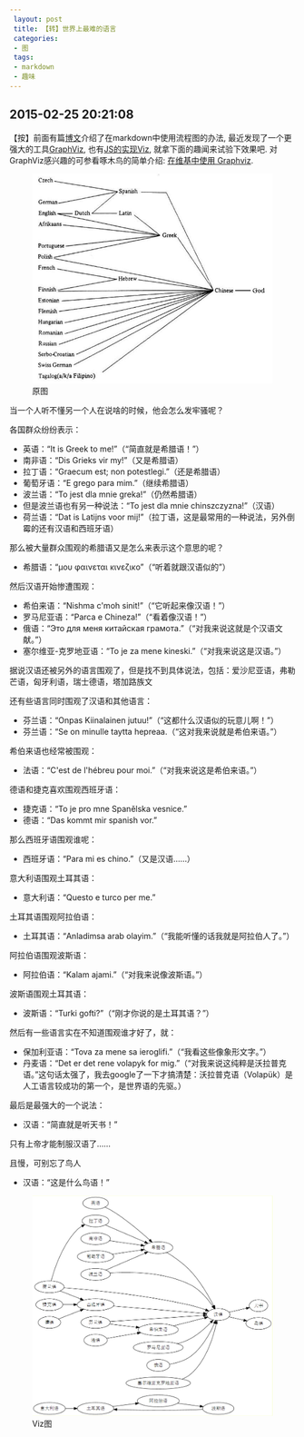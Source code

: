 ```yaml
---
 layout: post
 title: 【转】世界上最难的语言
 categories:
 - 图
 tags:
 - markdown
 - 趣味
---
```


## 2015-02-25 20:21:08

【按】前面有篇[博文](http://jerkwin.github.io/2014/12/25/让Markdown支持ASCII流程图和JavaScript流程图)介绍了在markdown中使用流程图的办法,
最近发现了一个更强大的工具[GraphViz](http://www.graphviz.org/),
也有[JS的实现Viz](https://github.com/mdaines/viz.js), 就拿下面的趣闻来试验下效果吧.
对GraphViz感兴趣的可参看啄木鸟的简单介绍: [在维基中使用 Graphviz](http://wiki.woodpecker.org.cn/moin/GraphVizForMoin).


<figure>
<img src="/pic/世界上最难的语言.jpg" alt="原图" />
<figcaption>原图</figcaption>
</figure>

当一个人听不懂另一个人在说啥的时候，他会怎么发牢骚呢？

各国群众纷纷表示：

- 英语：“It is Greek to me!”（“简直就是希腊语！”）
- 南非语：“Dis Grieks vir my!”（又是希腊语）
- 拉丁语：“Graecum est; non potestlegi.”（还是希腊语）
- 葡萄牙语：“E grego para mim.”（继续希腊语）
- 波兰语：“To jest dla mnie greka!”（仍然希腊语）
- 但是波兰语也有另一种说法：“To jest dla mnie chinszczyzna!”（汉语）
- 荷兰语：“Dat is Latijns voor mij!”（拉丁语，这是最常用的一种说法，另外倒霉的还有汉语和西班牙语）

那么被大量群众围观的希腊语又是怎么来表示这个意思的呢？

- 希腊语：“μου φαινεται κινεζικο”（“听着就跟汉语似的”）

然后汉语开始惨遭围观：

- 希伯来语：“Nishma c'moh sinit!”（“它听起来像汉语！”）
- 罗马尼亚语：“Parca e Chineza!”（“看着像汉语！”）
- 俄语：“Это для меня китайская грамота.”（“对我来说这就是个汉语文献。”）
- 塞尔维亚-克罗地亚语：“To je za mene kineski.”（“对我来说这是汉语。”）

据说汉语还被另外的语言围观了，但是找不到具体说法，包括：爱沙尼亚语，弗勒芒语，匈牙利语，瑞士德语，塔加路族文

还有些语言同时围观了汉语和其他语言：

- 芬兰语：“Onpas Kiinalainen jutuu!”（“这都什么汉语似的玩意儿啊！”）
- 芬兰语：“Se on minulle taytta hepreaa.（“这对我来说就是希伯来语。”）

希伯来语也经常被围观：

- 法语：“C'est de l'hébreu pour moi.”（“对我来说这是希伯来语。”）

德语和捷克喜欢围观西班牙语：

- 捷克语：“To je pro mne Spanělska vesnice.”
- 德语：“Das kommt mir spanish vor.”

那么西班牙语围观谁呢：

- 西班牙语：“Para mi es chino.”（又是汉语……）

意大利语围观土耳其语：

- 意大利语：“Questo e turco per me.”

土耳其语围观阿拉伯语：

- 土耳其语：“Anladimsa arab olayim.”（“我能听懂的话我就是阿拉伯人了。”）

阿拉伯语围观波斯语：

- 阿拉伯语：“Kalam ajami.”（“对我来说像波斯语。”）

波斯语围观土耳其语：

- 波斯语：“Turki gofti?”（“刚才你说的是土耳其语？”）

然后有一些语言实在不知道围观谁才好了，就：

- 保加利亚语：“Tova za mene sa ieroglifi.”（“我看这些像象形文字。”）
- 丹麦语：“Det er det rene volapyk for mig.”（“对我来说这纯粹是沃拉普克语。”这句话太强了，我去google了一下才搞清楚：沃拉普克语（Volapük）是人工语言较成功的第一个，是世界语的先驱。）

最后是最强大的一个说法：

- 汉语：“简直就是听天书！”

只有上帝才能制服汉语了……

且慢，可别忘了鸟人

- 汉语：“这是什么鸟语！”


<figure>
<img src="/pic/世界上最难的语言-Viz.png" alt="Viz图" />
<figcaption>Viz图</figcaption>
</figure>

